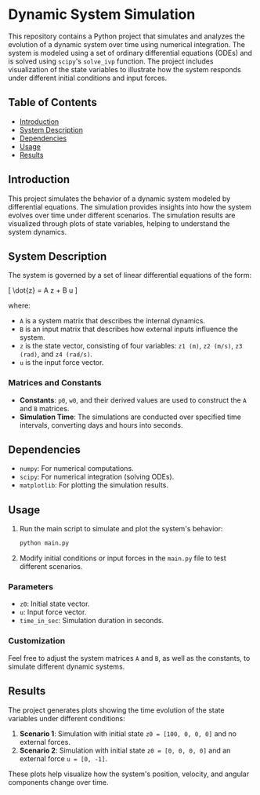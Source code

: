 # Dynamic System Simulation

This repository contains a Python project that simulates and analyzes the evolution of a dynamic system over time using numerical integration. The system is modeled using a set of ordinary differential equations (ODEs) and is solved using `scipy`'s `solve_ivp` function. The project includes visualization of the state variables to illustrate how the system responds under different initial conditions and input forces.

## Table of Contents
- [Introduction](#introduction)
- [System Description](#system-description)
- [Dependencies](#dependencies)
- [Usage](#usage)
- [Results](#results)

## Introduction
This project simulates the behavior of a dynamic system modeled by differential equations. The simulation provides insights into how the system evolves over time under different scenarios. The simulation results are visualized through plots of state variables, helping to understand the system dynamics.

## System Description
The system is governed by a set of linear differential equations of the form:

\[ \dot{z} = A z + B u \]

where:
- `A` is a system matrix that describes the internal dynamics.
- `B` is an input matrix that describes how external inputs influence the system.
- `z` is the state vector, consisting of four variables: `z1 (m)`, `z2 (m/s)`, `z3 (rad)`, and `z4 (rad/s)`.
- `u` is the input force vector.

### Matrices and Constants
- **Constants**: `p0`, `w0`, and their derived values are used to construct the `A` and `B` matrices.
- **Simulation Time**: The simulations are conducted over specified time intervals, converting days and hours into seconds.

## Dependencies
- `numpy`: For numerical computations.
- `scipy`: For numerical integration (solving ODEs).
- `matplotlib`: For plotting the simulation results.

## Usage
1. Run the main script to simulate and plot the system's behavior:
   ```bash
   python main.py
   ```

2. Modify initial conditions or input forces in the `main.py` file to test different scenarios.

### Parameters
- `z0`: Initial state vector.
- `u`: Input force vector.
- `time_in_sec`: Simulation duration in seconds.

### Customization
Feel free to adjust the system matrices `A` and `B`, as well as the constants, to simulate different dynamic systems.

## Results
The project generates plots showing the time evolution of the state variables under different conditions:

1. **Scenario 1**: Simulation with initial state `z0 = [100, 0, 0, 0]` and no external forces.
2. **Scenario 2**: Simulation with initial state `z0 = [0, 0, 0, 0]` and an external force `u = [0, -1]`.

These plots help visualize how the system's position, velocity, and angular components change over time.

